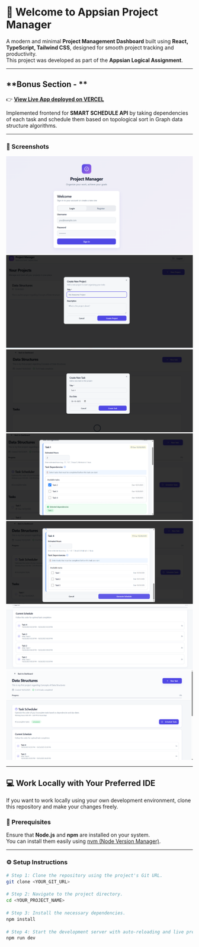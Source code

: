 # 🚀 Welcome to **Appsian Project Manager**

A modern and minimal **Project Management Dashboard** built using **React, TypeScript, Tailwind CSS**, designed for smooth project tracking and productivity.  
This project was developed as part of the **Appsian Logical Assignment**.

---

## **Bonus Section - **

👉 **[View Live App deployed on VERCEL](https://project-manager-appsian-frontend.vercel.app/)** 

Implemented frontend for  **SMART SCHEDULE API** by taking dependencies of each task and schedule them based on topological sort in Graph data structure algorithms.

---

### 📸 Screenshots

![Authentication Page](./assets/auth.png)
![Dashboard](./assets/add_proj.png)
![Project Details Page](./assets/add_task.png)
![Schedule Tasks](./assets/schedule.png)
![Add dependencies of one task upon other](./assets/add_dep.png)
![Order of Tasks scheduled](./assets/scheduled.png)
![Task Scheduler](./assets/Task_scheduler.png)

---

## 💻 Work Locally with Your Preferred IDE

If you want to work locally using your own development environment, clone this repository and make your changes freely.

### 🧰 Prerequisites

Ensure that **Node.js** and **npm** are installed on your system.  
You can install them easily using [nvm (Node Version Manager)](https://github.com/nvm-sh/nvm#installing-and-updating).

---

### ⚙️ Setup Instructions

```bash
# Step 1: Clone the repository using the project's Git URL.
git clone <YOUR_GIT_URL>

# Step 2: Navigate to the project directory.
cd <YOUR_PROJECT_NAME>

# Step 3: Install the necessary dependencies.
npm install

# Step 4: Start the development server with auto-reloading and live preview.
npm run dev
